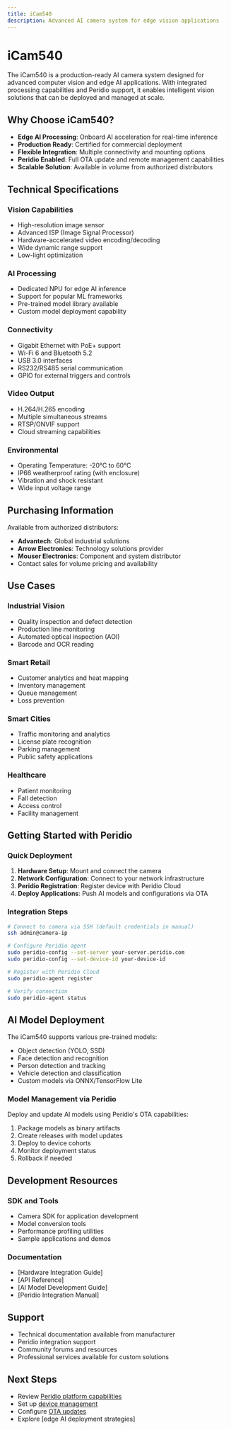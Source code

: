 ```yaml
---
title: iCam540
description: Advanced AI camera system for edge vision applications
---
```


# iCam540

The iCam540 is a production-ready AI camera system designed for advanced computer vision and edge AI applications. With integrated processing capabilities and Peridio support, it enables intelligent vision solutions that can be deployed and managed at scale.

## Why Choose iCam540?

- **Edge AI Processing**: Onboard AI acceleration for real-time inference
- **Production Ready**: Certified for commercial deployment
- **Flexible Integration**: Multiple connectivity and mounting options
- **Peridio Enabled**: Full OTA update and remote management capabilities
- **Scalable Solution**: Available in volume from authorized distributors

## Technical Specifications

### Vision Capabilities

- High-resolution image sensor
- Advanced ISP (Image Signal Processor)
- Hardware-accelerated video encoding/decoding
- Wide dynamic range support
- Low-light optimization

### AI Processing

- Dedicated NPU for edge AI inference
- Support for popular ML frameworks
- Pre-trained model library available
- Custom model deployment capability

### Connectivity

- Gigabit Ethernet with PoE+ support
- Wi-Fi 6 and Bluetooth 5.2
- USB 3.0 interfaces
- RS232/RS485 serial communication
- GPIO for external triggers and controls

### Video Output

- H.264/H.265 encoding
- Multiple simultaneous streams
- RTSP/ONVIF support
- Cloud streaming capabilities

### Environmental

- Operating Temperature: -20°C to 60°C
- IP66 weatherproof rating (with enclosure)
- Vibration and shock resistant
- Wide input voltage range

## Purchasing Information

Available from authorized distributors:

- **Advantech**: Global industrial solutions
- **Arrow Electronics**: Technology solutions provider
- **Mouser Electronics**: Component and system distributor
- Contact sales for volume pricing and availability

## Use Cases

### Industrial Vision

- Quality inspection and defect detection
- Production line monitoring
- Automated optical inspection (AOI)
- Barcode and OCR reading

### Smart Retail

- Customer analytics and heat mapping
- Inventory management
- Queue management
- Loss prevention

### Smart Cities

- Traffic monitoring and analytics
- License plate recognition
- Parking management
- Public safety applications

### Healthcare

- Patient monitoring
- Fall detection
- Access control
- Facility management

## Getting Started with Peridio

### Quick Deployment

1. **Hardware Setup**: Mount and connect the camera
2. **Network Configuration**: Connect to your network infrastructure
3. **Peridio Registration**: Register device with Peridio Cloud
4. **Deploy Applications**: Push AI models and configurations via OTA

### Integration Steps

```bash
# Connect to camera via SSH (default credentials in manual)
ssh admin@camera-ip

# Configure Peridio agent
sudo peridio-config --set-server your-server.peridio.com
sudo peridio-config --set-device-id your-device-id

# Register with Peridio Cloud
sudo peridio-agent register

# Verify connection
sudo peridio-agent status
```

## AI Model Deployment

The iCam540 supports various pre-trained models:

- Object detection (YOLO, SSD)
- Face detection and recognition
- Person detection and tracking
- Vehicle detection and classification
- Custom models via ONNX/TensorFlow Lite

### Model Management via Peridio

Deploy and update AI models using Peridio's OTA capabilities:

1. Package models as binary artifacts
2. Create releases with model updates
3. Deploy to device cohorts
4. Monitor deployment status
5. Rollback if needed

## Development Resources

### SDK and Tools

- Camera SDK for application development
- Model conversion tools
- Performance profiling utilities
- Sample applications and demos

### Documentation

- [Hardware Integration Guide]
- [API Reference]
- [AI Model Development Guide]
- [Peridio Integration Manual]

## Support

- Technical documentation available from manufacturer
- Peridio integration support
- Community forums and resources
- Professional services available for custom solutions

## Next Steps

- Review [Peridio platform capabilities](/platform/getting-started)
- Set up [device management](/dev-center/peridio-core/device-management/overview)
- Configure [OTA updates](/dev-center/getting-started/first-ota-update)
- Explore [edge AI deployment strategies]
